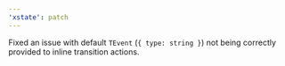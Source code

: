 ```yaml
---
'xstate': patch
---
```


Fixed an issue with default `TEvent` (`{ type: string }`) not being correctly provided to inline transition actions.
